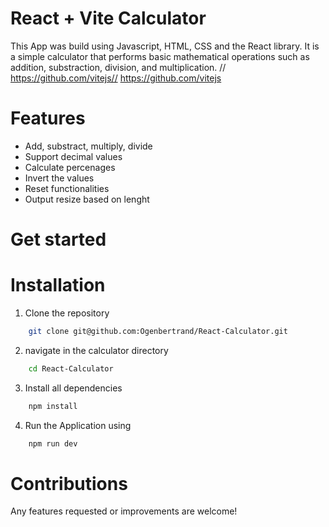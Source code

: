 # React + Vite Calculator

This App was build using Javascript, HTML, CSS and  the React library. It is a simple calculator that performs basic mathematical operations such as addition, substraction, division, and multiplication. // https://github.com/vitejs// https://github.com/vitejs

# Features

- Add, substract, multiply, divide
- Support decimal values
- Calculate percenages
- Invert the values
- Reset functionalities
- Output resize based on lenght

# Get started

# Installation

1. Clone the repository
```bash
    git clone git@github.com:Ogenbertrand/React-Calculator.git
```

2. navigate in the calculator directory
```bash
    cd React-Calculator
```

3. Install all dependencies
```bash
    npm install
```

4. Run the Application using 
```bash
    npm run dev
```


# Contributions

Any features requested  or improvements are welcome!

